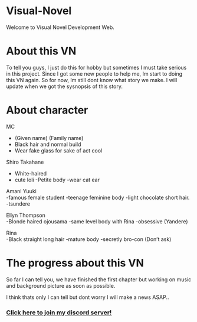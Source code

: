# Visual-Novel

Welcome to Visual Novel Development Web.

# About this VN

To tell you guys, I just do this for hobby but sometimes I must take serious in this project. Since I got some new people to help me, Im start to doing this VN again. So for now, Im still dont know what story we make. I will update when we got the sysnopsis of this story.

# About character
MC 
- (Given name) (Family name)
- Black hair and normal build
- Wear fake glass for sake of act cool
    
Shiro Takahane 
- White-haired 
- cute loli
-Petite body
-wear cat ear

Amani Yuuki   
-famous female student
-teenage feminine body 
-light chocolate short hair.
-tsundere

Ellyn Thompson   
-Blonde haired ojousama
-same level body with Rina
-obsessive (Yandere)

Rina    
-Black straight long hair
-mature body 
-secretly bro-con (Don’t ask)


# The progress about this VN

So far I can tell you, we have finished the first chapter but working on music and background picture as soon as possible.

I think thats only I can tell but dont worry I will make a news ASAP..

 ### [Click here to join my discord server!](https://discord.gg/cmTF5Qk)
